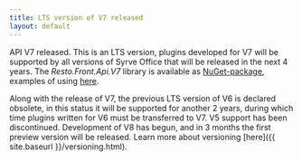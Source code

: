 ```yaml
---
title: LTS version of V7 released
layout: default
---
```

API V7 released. This is an LTS version, plugins developed for V7 will be supported by all versions of Syrve Office that will be released in the next 4 years. The *Resto.Front.Api.V7* library is available as [NuGet-package](https://www.nuget.org/packages/Resto.Front.Api.V7/), examples of using [here](https://github.com/syrve/front.api.sdk/tree/main/sample/v7).

Along with the release of V7, the previous LTS version of V6 is declared obsolete, in this status it will be supported for another 2 years, during which time plugins written for V6 must be transferred to V7. V5 support has been discontinued. Development of V8 has begun, and in 3 months the first preview version will be released. Learn more about versioning [here]({{ site.baseurl }}/versioning.html).